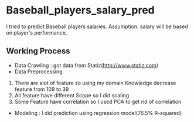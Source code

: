 # Baseball_players_salary_pred
I tried to predict Baseball players salaries.
Assumption: salary will be based on player's performance.

## Working Process
- Data Crawling : got data from Statiz(http://www.statiz.com)
- Data Preprocessing 
 1) There are alot of feature so using my domain Knowledge decrease feature from 109 to 39
 2) All feature have different Scope so I did scaling
 3) Some Feature have correlation so I used PCA to get rid of correlation
- Modeling : I did prediction using regression model(76.5% R-squared)
